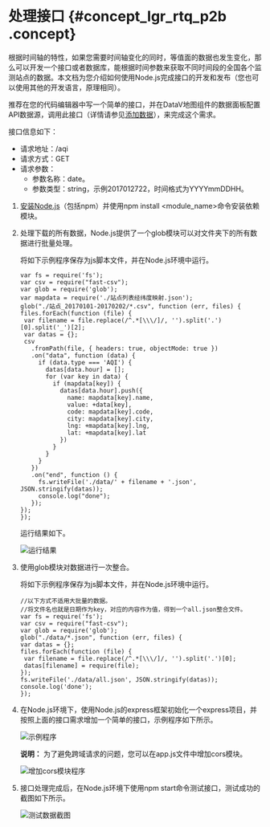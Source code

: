 # 处理接口 {#concept_lgr_rtq_p2b .concept}

根据时间轴的特性，如果您需要时间轴变化的同时，等值面的数据也发生变化，那么可以开发一个接口或者数据库，能根据时间参数来获取不同时间段的全国各个监测站点的数据。本文档为您介绍如何使用Node.js完成接口的开发和发布（您也可以使用其他的开发语言，原理相同）。

推荐在您的代码编辑器中写一个简单的接口，并在DataV地图组件的数据面板配置API数据源，调用此接口（详情请参见[添加数据](cn.zh-CN/最佳实践/使用DataV查看春节前后空气质量的全国分布变化/制作大屏/添加数据.md#)），来完成这个需求。

接口信息如下：

-   请求地址：/aqi
-   请求方式：GET
-   请求参数：
    -   参数名称：date。
    -   参数类型：string，示例2017012722，时间格式为YYYYmmDDHH。

1.  [安装Node.js](https://nodejs.org/en/download/)（包括npm）并使用npm install <module\_name\>命令安装依赖模块。
2.  处理下载的所有数据，Node.js提供了一个glob模块可以对文件夹下的所有数据进行批量处理。

    将如下示例程序保存为js脚本文件，并在Node.js环境中运行。

    ``` {#codeblock_vt2_skb_b3r}
    var fs = require('fs');
    var csv = require("fast-csv");
    var glob = require('glob');
    var mapdata = require('./站点列表经纬度映射.json');
    glob("./站点_20170101-20170202/*.csv", function (err, files) {
    files.forEach(function (file) {
     var filename = file.replace(/^.*[\\\/]/, '').split('.')[0].split('_')[2];
     var datas = {};
     csv
       .fromPath(file, { headers: true, objectMode: true })
       .on("data", function (data) {
         if (data.type === 'AQI') {
           datas[data.hour] = [];
           for (var key in data) {
             if (mapdata[key]) {
               datas[data.hour].push({
                 name: mapdata[key].name,
                 value: +data[key],
                 code: mapdata[key].code,
                 city: mapdata[key].city,
                 lng: +mapdata[key].lng,
                 lat: +mapdata[key].lat
               })
             }
           }
         }
       })
       .on("end", function () {
         fs.writeFile('./data/' + filename + '.json', JSON.stringify(datas));
         console.log("done");
       });
    });
    });
    ```

    运行结果如下。

    ![运行结果](http://static-aliyun-doc.oss-cn-hangzhou.aliyuncs.com/assets/img/17464/15659482179273_zh-CN.png)

3.  使用glob模块对数据进行一次整合。

    将如下示例程序保存为js脚本文件，并在Node.js环境中运行。

    ``` {#codeblock_eep_f7w_its}
    //以下方式不适用大批量的数据。
    //将文件名也就是日期作为key，对应的内容作为值，得到一个all.json整合文件。
    var fs = require('fs');
    var csv = require("fast-csv");
    var glob = require('glob');
    glob("./data/*.json", function (err, files) {
    var datas = {};
    files.forEach(function (file) {
     var filename = file.replace(/^.*[\\\/]/, '').split('.')[0];
     datas[filename] = require(file);
    });
    fs.writeFile('./data/all.json', JSON.stringify(datas));
    console.log('done');
    });
    ```

4.  在Node.js环境下，使用Node.js的express框架初始化一个express项目，并按照上面的接口需求增加一个简单的接口，示例程序如下所示。

    ![示例程序](http://static-aliyun-doc.oss-cn-hangzhou.aliyuncs.com/assets/img/17464/15659482199274_zh-CN.png)

    **说明：** 为了避免跨域请求的问题，您可以在app.js文件中增加cors模块。

    ![增加cors模块程序](http://static-aliyun-doc.oss-cn-hangzhou.aliyuncs.com/assets/img/17464/15659482199275_zh-CN.png)

5.  接口处理完成后，在Node.js环境下使用npm start命令测试接口，测试成功的截图如下所示。

    ![测试数据截图](http://static-aliyun-doc.oss-cn-hangzhou.aliyuncs.com/assets/img/17464/15659482209276_zh-CN.png)


